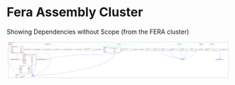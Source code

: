 # Fera Assembly Cluster

Showing Dependencies without Scope (from the FERA cluster)

![assembly](./fera-v001-assembly-cluster.svg)
